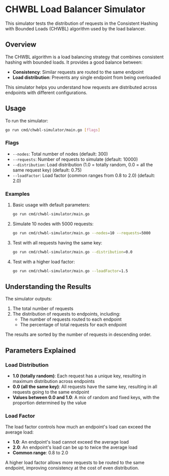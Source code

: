 # CHWBL Load Balancer Simulator

This simulator tests the distribution of requests in the Consistent Hashing with Bounded Loads (CHWBL) algorithm used by the load balancer.

## Overview

The CHWBL algorithm is a load balancing strategy that combines consistent hashing with bounded loads. It provides a good balance between:
- **Consistency**: Similar requests are routed to the same endpoint
- **Load distribution**: Prevents any single endpoint from being overloaded

This simulator helps you understand how requests are distributed across endpoints with different configurations.

## Usage

To run the simulator:

```bash
go run cmd/chwbl-simulator/main.go [flags]
```

### Flags

- `--nodes`: Total number of nodes (default: 300)
- `--requests`: Number of requests to simulate (default: 10000)
- `--distribution`: Load distribution (1.0 = totally random, 0.0 = all the same request key) (default: 0.75)
- `--loadFactor`: Load factor (common ranges from 0.8 to 2.0) (default: 2.0)

### Examples

1. Basic usage with default parameters:
   ```bash
   go run cmd/chwbl-simulator/main.go
   ```

2. Simulate 10 nodes with 5000 requests:
   ```bash
   go run cmd/chwbl-simulator/main.go --nodes=10 --requests=5000
   ```

3. Test with all requests having the same key:
   ```bash
   go run cmd/chwbl-simulator/main.go --distribution=0.0
   ```

4. Test with a higher load factor:
   ```bash
   go run cmd/chwbl-simulator/main.go --loadFactor=1.5
   ```

## Understanding the Results

The simulator outputs:
1. The total number of requests
2. The distribution of requests to endpoints, including:
   - The number of requests routed to each endpoint
   - The percentage of total requests for each endpoint

The results are sorted by the number of requests in descending order.

## Parameters Explained

### Load Distribution

- **1.0 (totally random)**: Each request has a unique key, resulting in maximum distribution across endpoints
- **0.0 (all the same key)**: All requests have the same key, resulting in all requests going to the same endpoint
- **Values between 0.0 and 1.0**: A mix of random and fixed keys, with the proportion determined by the value

### Load Factor

The load factor controls how much an endpoint's load can exceed the average load:
- **1.0**: An endpoint's load cannot exceed the average load
- **2.0**: An endpoint's load can be up to twice the average load
- **Common range**: 0.8 to 2.0

A higher load factor allows more requests to be routed to the same endpoint, improving consistency at the cost of even distribution.